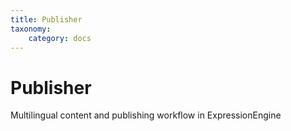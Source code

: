 ```yaml
---
title: Publisher
taxonomy:
    category: docs
---
```


# Publisher

Multilingual content and publishing workflow in ExpressionEngine
